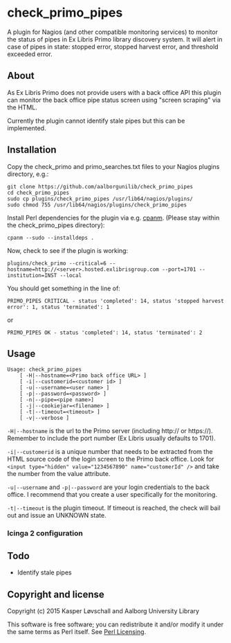 # check_primo_pipes
A plugin for Nagios (and other compatible monitoring services) to monitor the status of pipes in Ex Libris Primo library discovery system. It will alert in case of pipes in state: stopped error, stopped harvest error, and threshold exceeded error.

## About
As Ex Libris Primo does not provide users with a back office API this plugin can monitor the back office pipe status screen using "screen scraping" via the HTML.

Currently the plugin cannot identify stale pipes but this can be implemented.

## Installation

Copy the check_primo and primo_searches.txt files to your Nagios plugins directory, e.g.:

    git clone https://github.com/aalborgunilib/check_primo_pipes
    cd check_primo_pipes
    sudo cp plugins/check_primo_pipes /usr/lib64/nagios/plugins/
    sudo chmod 755 /usr/lib64/nagios/plugins/check_primo_pipes

Install Perl dependencies for the plugin via e.g. [cpanm](https://metacpan.org/pod/App::cpanminus). (Please stay within the check_primo_pipes directory):

    cpanm --sudo --installdeps .

Now, check to see if the plugin is working:

    plugins/check_primo --critical=6 --hostname=http://<server>.hosted.exlibrisgroup.com --port=1701 --institution=INST --local

You should get something in the line of:

    PRIMO_PIPES CRITICAL - status 'completed': 14, status 'stopped harvest error': 1, status 'terminated': 1

or    

    PRIMO_PIPES OK - status 'completed': 14, status 'terminated': 2

## Usage

    Usage: check_primo_pipes
        [ -H|--hostname=<Primo back office URL> ]
        [ -i|--customerid=<customer id> ]
        [ -u|--username=<user name> ]
        [ -p|--password=<password> ]
        [ -n|--pipe=<pipe name>]
        [ -j|--cookiejar=<filename> ]
        [ -t|--timeout=<timeout> ]
        [ -v|--verbose ]

`-H|--hostname` is the url to the Primo server (including http:// or https://). Remember to include the port number (Ex Libris usually defaults to 1701).

`-i|--customerid` is a unique number that needs to be extracted from the HTML source code of the login screen to the Primo back office. Look for `<input type="hidden" value="1234567890" name="customerId" />` and take the number from the value attribute.

`-u|--username` and `-p|--password` are your login credentials to the back office. I recommend that you create a user specifically for the monitoring.

`-t|--timeout` is the plugin timeout. If timeout is reached, the check will bail out and issue an UNKNOWN state.

### Icinga 2 configuration ###

## Todo

* Identify stale pipes

## Copyright and license

Copyright (c) 2015 Kasper Løvschall and Aalborg University Library

This software is free software; you can redistribute it and/or modify it under the same terms as Perl itself. See [Perl Licensing](http://dev.perl.org/licenses/).

